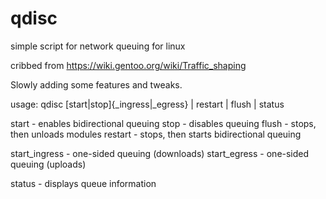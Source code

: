 # qdisc
simple script for network queuing for linux


cribbed from https://wiki.gentoo.org/wiki/Traffic_shaping

Slowly adding some features and tweaks.

usage:
qdisc [start|stop]{_ingress|_egress} | restart | flush | status

   start	- enables bidirectional queuing
   stop		- disables queuing
   flush	- stops, then unloads modules
   restart	- stops, then starts bidirectional queuing

  start_ingress - one-sided queuing (downloads)
   start_egress	- one-sided queuing (uploads)

   status	- displays queue information

